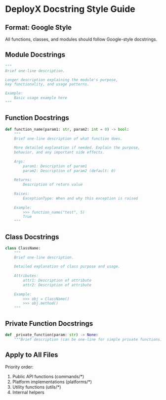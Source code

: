 # DeployX Docstring Style Guide

## Format: Google Style

All functions, classes, and modules should follow Google-style docstrings.

## Module Docstrings

```python
"""
Brief one-line description.

Longer description explaining the module's purpose,
key functionality, and usage patterns.

Example:
    Basic usage example here
"""
```

## Function Docstrings

```python
def function_name(param1: str, param2: int = 0) -> bool:
    """
    Brief one-line description of what function does.
    
    More detailed explanation if needed. Explain the purpose,
    behavior, and any important side effects.
    
    Args:
        param1: Description of param1
        param2: Description of param2 (default: 0)
    
    Returns:
        Description of return value
    
    Raises:
        ExceptionType: When and why this exception is raised
    
    Example:
        >>> function_name("test", 5)
        True
    """
```

## Class Docstrings

```python
class ClassName:
    """
    Brief one-line description.
    
    Detailed explanation of class purpose and usage.
    
    Attributes:
        attr1: Description of attribute
        attr2: Description of attribute
    
    Example:
        >>> obj = ClassName()
        >>> obj.method()
    """
```

## Private Function Docstrings

```python
def _private_function(param: str) -> None:
    """Brief description (can be one-line for simple private functions)."""
```

## Apply to All Files

Priority order:
1. Public API functions (commands/*)
2. Platform implementations (platforms/*)
3. Utility functions (utils/*)
4. Internal helpers
